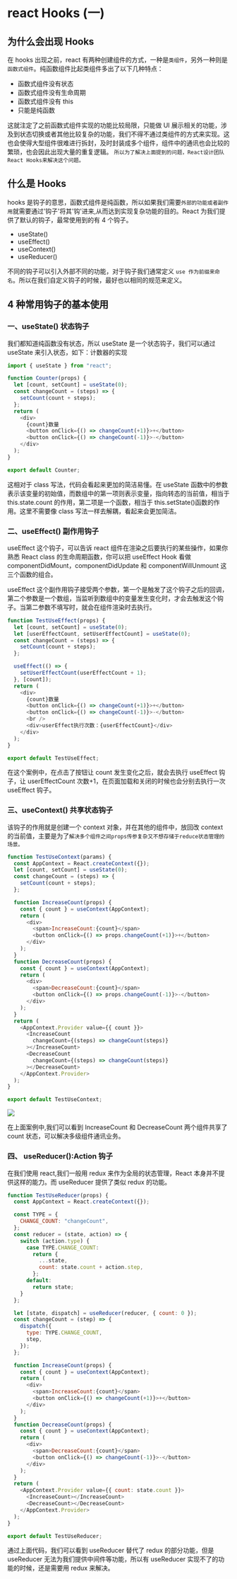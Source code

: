 # react Hooks (一)

## 为什么会出现 Hooks

在 hooks 出现之前，react 有两种创建组件的方式，一种是`类组件`，另外一种则是`函数式组件`。纯函数组件比起类组件多出了以下几种特点：

- 函数式组件没有状态
- 函数式组件没有生命周期
- 函数式组件没有 this
- 只能是纯函数

这就注定了之前函数式组件实现的功能比较局限，只能做 UI 展示相关的功能，涉及到状态切换或者其他比较复杂的功能，我们不得不通过类组件的方式来实现。这也会使得大型组件很难进行拆封，及时封装成多个组件，组件中的通讯也会比较的繁琐，也会因此出现大量的重复逻辑。
`所以为了解决上面提到的问题，React设计团队React Hooks来解决这个问题。`

## 什么是 Hooks

hooks 是钩子的意思，函数式组件是纯函数，所以如果我们需要`外部的功能或者副作用`就需要通过'钩子'将其'钩'进来,从而达到实现复杂功能的目的。React 为我们提供了默认的钩子，最常使用到的有 4 个钩子。

- useState()
- useEffect()
- useContext()
- useReducer()

不同的钩子可以引入外部不同的功能，对于钩子我们通常定义 `use 作为前缀来命名`。所以在我们自定义钩子的时候，最好也以相同的规范来定义。

## 4 种常用钩子的基本使用

### 一、useState() 状态钩子

我们都知道纯函数没有状态，所以 useState 是一个状态钩子，我们可以通过 useState 来引入状态，如下：计数器的实现

```javascript
import { useState } from "react";

function Counter(props) {
  let [count, setCount] = useState(0);
  const changeCount = (steps) => {
    setCount(count + steps);
  };
  return (
    <div>
      {count}数量
      <button onClick={() => changeCount(+1)}>+</button>
      <button onClick={() => changeCount(-1)}>-</button>
    </div>
  );
}

export default Counter;
```

这相对于 class 写法，代码会看起来更加的简洁易懂。在 useState 函数中的参数表示该变量的初始值，而数组中的第一项则表示变量，指向转态的当前值，相当于 this.state.count 的作用，第二项是一个函数，相当于 this.setState()函数的作用。这里不需要像 class 写法一样去解耦，看起来会更加简洁。

### 二、useEffect() 副作用钩子

useEffect 这个钩子，可以告诉 react 组件在渲染之后要执行的某些操作，如果你熟悉 React class 的生命周期函数，你可以把 useEffect Hook 看做 componentDidMount，componentDidUpdate 和 componentWillUnmount 这三个函数的组合。

useEffect 这个副作用钩子接受两个参数，第一个是触发了这个钩子之后的回调，第二个参数是一个数组，当监听到数组中的变量发生变化时，才会去触发这个钩子。当第二参数不填写时，就会在组件渲染时去执行。

```javascript
function TestUseEffect(props) {
  let [count, setCount] = useState(0);
  let [userEffectCount, setUserEffectCount] = useState(0);
  const changeCount = (steps) => {
    setCount(count + steps);
  };

  useEffect(() => {
    setUserEffectCount(userEffectCount + 1);
  }, [count]);
  return (
    <div>
      {count}数量
      <button onClick={() => changeCount(+1)}>+</button>
      <button onClick={() => changeCount(-1)}>-</button>
      <br />
      <div>userEffect执行次数：{userEffectCount}</div>
    </div>
  );
}

export default TestUseEffect;
```

在这个案例中，在点击了按钮让 count 发生变化之后，就会去执行 useEffect 钩子，让 userEffectCount 次数+1，在页面加载和关闭的时候也会分别去执行一次 useEffect 钩子。

### 三、useContext() 共享状态钩子

该钩子的作用就是创建一个 context 对象，并在其他的组件中，放回改 context 的当前值，主要是为了`解决多个组件之间props传参复杂又不想存储于reduce状态管理的场景。`

```javascript
function TestUseContext(params) {
  const AppContext = React.createContext({});
  let [count, setCount] = useState(0);
  const changeCount = (steps) => {
    setCount(count + steps);
  };

  function IncreaseCount(props) {
    const { count } = useContext(AppContext);
    return (
      <div>
        <span>IncreaseCount:{count}</span>
        <button onClick={() => props.changeCount(+1)}>+</button>
      </div>
    );
  }
  function DecreaseCount(props) {
    const { count } = useContext(AppContext);
    return (
      <div>
        <span>DecreaseCount:{count}</span>
        <button onClick={() => props.changeCount(-1)}>-</button>
      </div>
    );
  }
  return (
    <AppContext.Provider value={{ count }}>
      <IncreaseCount
        changeCount={(steps) => changeCount(steps)}
      ></IncreaseCount>
      <DecreaseCount
        changeCount={(steps) => changeCount(steps)}
      ></DecreaseCount>
    </AppContext.Provider>
  );
}

export default TestUseContext;
```

<img src="https://gitee.com/washhui/my-blog/raw/master/assets/hooks1.png" >

在上面案例中,我们可以看到 IncreaseCount 和 DecreaseCount 两个组件共享了 count 状态，可以解决多级组件通讯业务。

### 四、 useReducer():Action 钩子

在我们使用 react,我们一般用 redux 来作为全局的状态管理，React 本身并不提供这样的能力。而 useReducer 提供了类似 redux 的功能。

```javascript
function TestUseReducer(props) {
  const AppContext = React.createContext({});

  const TYPE = {
    CHANGE_COUNT: "changeCount",
  };
  const reducer = (state, action) => {
    switch (action.type) {
      case TYPE.CHANGE_COUNT:
        return {
          ...state,
          count: state.count + action.step,
        };
      default:
        return state;
    }
  };

  let [state, dispatch] = useReducer(reducer, { count: 0 });
  const changeCount = (step) => {
    dispatch({
      type: TYPE.CHANGE_COUNT,
      step,
    });
  };

  function IncreaseCount(props) {
    const { count } = useContext(AppContext);
    return (
      <div>
        <span>IncreaseCount:{count}</span>
        <button onClick={() => changeCount(+1)}>+</button>
      </div>
    );
  }
  function DecreaseCount(props) {
    const { count } = useContext(AppContext);
    return (
      <div>
        <span>DecreaseCount:{count}</span>
        <button onClick={() => changeCount(-1)}>-</button>
      </div>
    );
  }
  return (
    <AppContext.Provider value={{ count: state.count }}>
      <IncreaseCount></IncreaseCount>
      <DecreaseCount></DecreaseCount>
    </AppContext.Provider>
  );
}

export default TestUseReducer;
```

通过上面代码，我们可以看到 useReducer 替代了 redux 的部分功能，但是 useReducer 无法为我们提供中间件等功能，所以有 useReducer 实现不了的功能的时候，还是需要用 redux 来解决。
